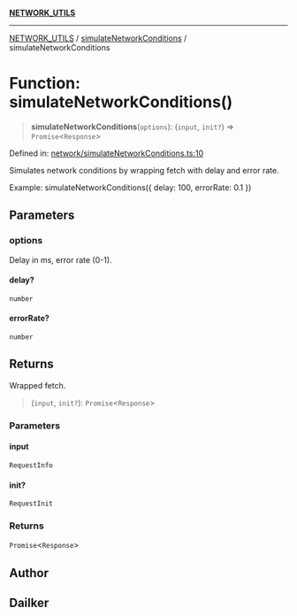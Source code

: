 [**NETWORK_UTILS**](../../README.md)

***

[NETWORK_UTILS](../../README.md) / [simulateNetworkConditions](../README.md) / simulateNetworkConditions

# Function: simulateNetworkConditions()

> **simulateNetworkConditions**(`options`): (`input`, `init?`) => `Promise`\<`Response`\>

Defined in: [network/simulateNetworkConditions.ts:10](https://github.com/dailker/everyutil-js/blob/b3e269da55b7d96c15eb37e98c5c4f6b94f05f6f/src/network/simulateNetworkConditions.ts#L10)

Simulates network conditions by wrapping fetch with delay and error rate.

Example: simulateNetworkConditions({ delay: 100, errorRate: 0.1 })

## Parameters

### options

Delay in ms, error rate (0-1).

#### delay?

`number`

#### errorRate?

`number`

## Returns

Wrapped fetch.

> (`input`, `init?`): `Promise`\<`Response`\>

### Parameters

#### input

`RequestInfo`

#### init?

`RequestInit`

### Returns

`Promise`\<`Response`\>

## Author

## Dailker
